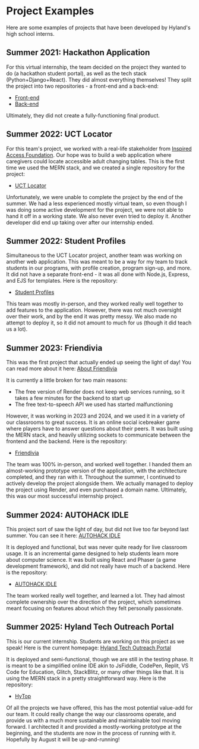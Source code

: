 # Project Examples
Here are some examples of projects that have been developed by Hyland's high school interns.

## Summer 2021: Hackathon Application
For this virtual internship, the team decided on the project they wanted to do (a hackathon student portal), as well as the tech stack (Python+Django+React). They did almost everything themselves! They split the project into two repositories - a front-end and a back-end:

- [Front-end](https://github.com/hylandtechoutreach/hackathon-app-front-end)
- [Back-end](https://github.com/hylandtechoutreach/hackathon-app-back-end)

Ultimately, they did not create a fully-functioning final product.

## Summer 2022: UCT Locator
For this team's project, we worked with a real-life stakeholder from [Inspired Access Foundation](https://www.inspiredaccessfoundation.com/). Our hope was to build a web application where caregivers could locate accessible adult changing tables. This is the first time we used the MERN stack, and we created a single repository for the project:

- [UCT Locator](https://github.com/InspiredAccessFoundation/uct-locator)

Unfortunately, we were unable to complete the project by the end of the summer. We had a less experienced mostly virtual team, so even though I was doing some active development for the project, we were not able to hand it off in a working state. We also never even tried to deploy it. Another developer did end up taking over after our internship ended.

## Summer 2022: Student Profiles
Simultaneous to the UCT Locator project, another team was working on another web application. This was meant to be a way for my team to track students in our programs, with profile creation, program sign-up, and more. It did not have a separate front-end - it was all done with Node.js, Express, and EJS for templates. Here is the repository:

- [Student Profiles](https://github.com/hylandtechoutreach/student-profiles)

This team was mostly in-person, and they worked really well together to add features to the application. However, there was not much oversight over their work, and by the end it was pretty messy. We also made no attempt to deploy it, so it did not amount to much for us (though it did teach us a lot).

## Summer 2023: Friendivia
This was the first project that actually ended up seeing the light of day! You can read more about it here: [About Friendivia](https://friendivia.com/about/)

It is currently a little broken for two main reasons:

- The free version of Render does not keep web services running, so it takes a few minutes for the backend to start up
- The free text-to-speech API we used has started malfunctioning

However, it was working in 2023 and 2024, and we used it in a variety of our classrooms to great success. It is an online social icebreaker game where players have to answer questions about their peers. It was built using the MERN stack, and heavily utilizing sockets to communicate between the frontend and the backend. Here is the repository:

- [Friendivia](https://github.com/hto-projects/friendivia)

The team was 100% in-person, and worked well together. I handed them an almost-working prototype version of the application, with the architecture completed, and they ran with it. Throughout the summer, I continued to actively develop the project alongside them. We actually managed to deploy the project using Render, and even purchased a domain name. Ultimately, this was our most successful internship project.

## Summer 2024: AUTOHACK IDLE
This project sort of saw the light of day, but did not live too far beyond last summer. You can see it here: [AUTOHACK IDLE](https://autohack-idle.onrender.com/)

It is deployed and functional, but was never quite ready for live classroom usage. It is an incremental game designed to help students learn more about computer science. It was built using React and Phaser (a game development framework), and did not really have much of a backend. Here is the repository:

- [AUTOHACK IDLE](https://github.com/hto-projects/autohack-idle)

The team worked really well together, and learned a lot. They had almost complete ownership over the direction of the project, which sometimes meant focusing on features about which they felt personally passionate.

## Summer 2025: Hyland Tech Outreach Portal
This is our current internship. Students are working on this project as we speak! Here is the current homepage: [Hyland Tech Outreach Portal](https://hytop.onrender.com/)

It is deployed and semi-functional, though we are still in the testing phase. It is meant to be a simplified online IDE akin to JsFiddle, CodePen, Replit, VS Code for Education, Glitch, StackBlitz, or many other things like that. It is using the MERN stack in a pretty straightforward way. Here is the repository:

- [HyTop](https://github.com/hto-projects/hytop/)

Of all the projects we have offered, this has the most potential value-add for our team. It could really change the way our classrooms operate, and provide us with a much more sustainable and maintainable tool moving forward. I architected it and provided a mostly-working prototype at the beginning, and the students are now in the process of running with it. Hopefully by August it will be up-and-running!
